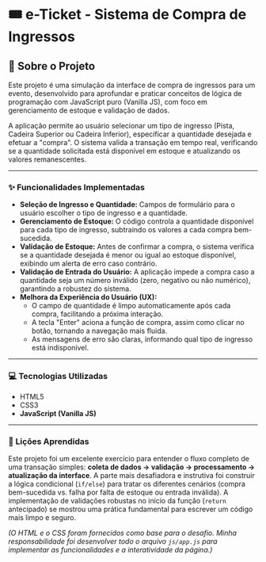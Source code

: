 # 🎟️ e-Ticket - Sistema de Compra de Ingressos

## 📜 Sobre o Projeto

Este projeto é uma simulação da interface de compra de ingressos para um evento, desenvolvido para aprofundar e praticar conceitos de lógica de programação com JavaScript puro (Vanilla JS), com foco em gerenciamento de estoque e validação de dados.

A aplicação permite ao usuário selecionar um tipo de ingresso (Pista, Cadeira Superior ou Cadeira Inferior), especificar a quantidade desejada e efetuar a "compra". O sistema valida a transação em tempo real, verificando se a quantidade solicitada está disponível em estoque e atualizando os valores remanescentes.

---

### ✨ Funcionalidades Implementadas

* **Seleção de Ingresso e Quantidade:** Campos de formulário para o usuário escolher o tipo de ingresso e a quantidade.
* **Gerenciamento de Estoque:** O código controla a quantidade disponível para cada tipo de ingresso, subtraindo os valores a cada compra bem-sucedida.
* **Validação de Estoque:** Antes de confirmar a compra, o sistema verifica se a quantidade desejada é menor ou igual ao estoque disponível, exibindo um alerta de erro caso contrário.
* **Validação de Entrada do Usuário:** A aplicação impede a compra caso a quantidade seja um número inválido (zero, negativo ou não numérico), garantindo a robustez do sistema.
* **Melhora da Experiência do Usuário (UX):**
    * O campo de quantidade é limpo automaticamente após cada compra, facilitando a próxima interação.
    * A tecla "Enter" aciona a função de compra, assim como clicar no botão, tornando a navegação mais fluida.
    * As mensagens de erro são claras, informando qual tipo de ingresso está indisponível.

---

### 💻 Tecnologias Utilizadas

* HTML5
* CSS3
* **JavaScript (Vanilla JS)**

---

### 🚀 Lições Aprendidas

Este projeto foi um excelente exercício para entender o fluxo completo de uma transação simples: **coleta de dados -> validação -> processamento -> atualização da interface**. A parte mais desafiadora e instrutiva foi construir a lógica condicional (`if/else`) para tratar os diferentes cenários (compra bem-sucedida vs. falha por falta de estoque ou entrada inválida). A implementação de validações robustas no início da função (`return` antecipado) se mostrou uma prática fundamental para escrever um código mais limpo e seguro.

*(O HTML e o CSS foram fornecidos como base para o desafio. Minha responsabilidade foi desenvolver todo o arquivo `js/app.js` para implementar as funcionalidades e a interatividade da página.)*
